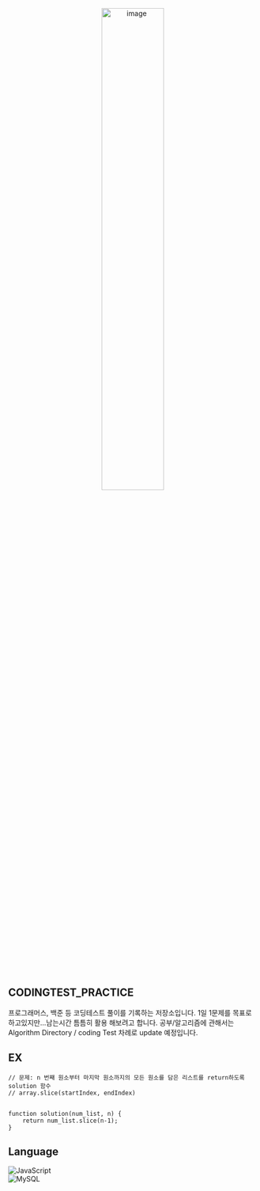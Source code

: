 <div align="center">
        <img width="50%" alt="image" src="https://github.com/pdy1207/CODINGTEST_PRACTICE/assets/110442250/5d91522a-0263-41a5-a2f6-cd21a67ef245">
</div>

## CODINGTEST_PRACTICE

프로그래머스, 백준 등 코딩테스트 풀이를 기록하는 저장소입니다. 1일 1문제를 목표로 하고있지만...남는시간 틈틈히 활용 해보려고 합니다.
공부/알고리즘에 관해서는 Algorithm Directory / coding Test 차례로 update 예정입니다.

## EX

```
// 문제: n 번째 원소부터 마지막 원소까지의 모든 원소를 담은 리스트를 return하도록 solution 함수
// array.slice(startIndex, endIndex)


function solution(num_list, n) {    
    return num_list.slice(n-1);
}
```

## Language

![JavaScript](https://img.shields.io/badge/JavaScript-F7DF1E?style=for-the-badge&logo=Javascript&logoColor=white) </br>
![MySQL](https://img.shields.io/badge/MySQL-4479A1?style=for-the-badge&logo=MySQL&logoColor=white) 
